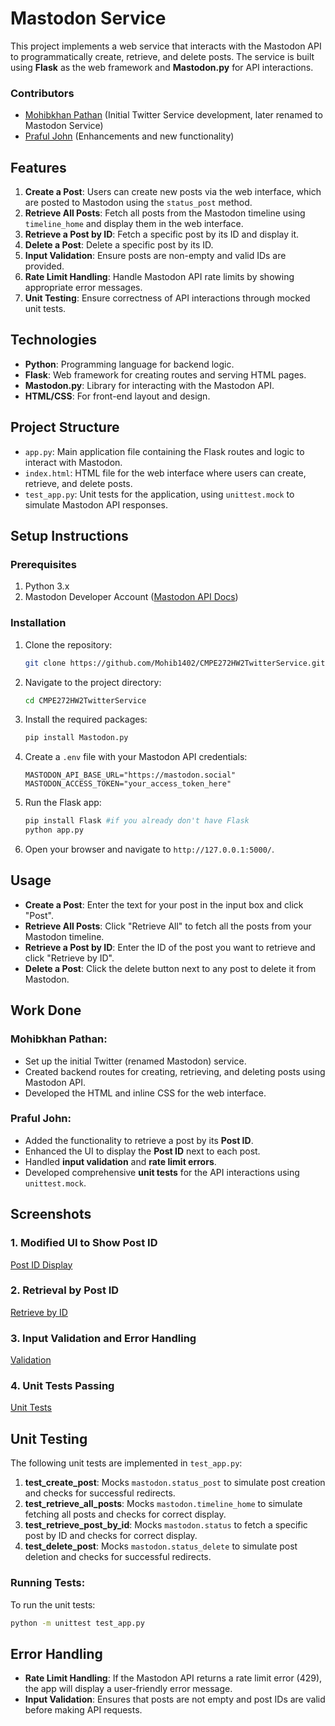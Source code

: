 # Mastodon Service

This project implements a web service that interacts with the Mastodon API to programmatically create, retrieve, and delete posts. The service is built using **Flask** as the web framework and **Mastodon.py** for API interactions.

### Contributors
- [Mohibkhan Pathan](https://github.com/Mohib1402) (Initial Twitter Service development, later renamed to Mastodon Service)
- [Praful John](https://github.com/Praful-John2409) (Enhancements and new functionality)

## Features
1. **Create a Post**: Users can create new posts via the web interface, which are posted to Mastodon using the `status_post` method.
2. **Retrieve All Posts**: Fetch all posts from the Mastodon timeline using `timeline_home` and display them in the web interface.
3. **Retrieve a Post by ID**: Fetch a specific post by its ID and display it.
4. **Delete a Post**: Delete a specific post by its ID.
5. **Input Validation**: Ensure posts are non-empty and valid IDs are provided.
6. **Rate Limit Handling**: Handle Mastodon API rate limits by showing appropriate error messages.
7. **Unit Testing**: Ensure correctness of API interactions through mocked unit tests.

## Technologies
- **Python**: Programming language for backend logic.
- **Flask**: Web framework for creating routes and serving HTML pages.
- **Mastodon.py**: Library for interacting with the Mastodon API.
- **HTML/CSS**: For front-end layout and design.

## Project Structure

- `app.py`: Main application file containing the Flask routes and logic to interact with Mastodon.
- `index.html`: HTML file for the web interface where users can create, retrieve, and delete posts.
- `test_app.py`: Unit tests for the application, using `unittest.mock` to simulate Mastodon API responses.

## Setup Instructions

### Prerequisites
1. Python 3.x
2. Mastodon Developer Account ([Mastodon API Docs](https://docs.joinmastodon.org/))

### Installation
1. Clone the repository:
   ```bash
   git clone https://github.com/Mohib1402/CMPE272HW2TwitterService.git
   ```
2. Navigate to the project directory:
   ```bash
   cd CMPE272HW2TwitterService
   ```
3. Install the required packages:
   ```bash
   pip install Mastodon.py
   ```

4. Create a `.env` file with your Mastodon API credentials:
   ```
   MASTODON_API_BASE_URL="https://mastodon.social"
   MASTODON_ACCESS_TOKEN="your_access_token_here"
   ```

5. Run the Flask app:
   ```bash
   pip install Flask #if you already don't have Flask
   python app.py
   ```

6. Open your browser and navigate to `http://127.0.0.1:5000/`.

## Usage
- **Create a Post**: Enter the text for your post in the input box and click "Post".
- **Retrieve All Posts**: Click "Retrieve All" to fetch all the posts from your Mastodon timeline.
- **Retrieve a Post by ID**: Enter the ID of the post you want to retrieve and click "Retrieve by ID".
- **Delete a Post**: Click the delete button next to any post to delete it from Mastodon.

## Work Done

### Mohibkhan Pathan:
- Set up the initial Twitter (renamed Mastodon) service.
- Created backend routes for creating, retrieving, and deleting posts using Mastodon API.
- Developed the HTML and inline CSS for the web interface.

### Praful John:
- Added the functionality to retrieve a post by its **Post ID**.
- Enhanced the UI to display the **Post ID** next to each post.
- Handled **input validation** and **rate limit errors**.
- Developed comprehensive **unit tests** for the API interactions using `unittest.mock`.

## Screenshots

### 1. Modified UI to Show Post ID
[Post ID Display](https://github.com/Mohib1402/CMPE272HW2TwitterService/blob/main/MastodonServiceDoc.docx)

### 2. Retrieval by Post ID
[Retrieve by ID](https://github.com/Mohib1402/CMPE272HW2TwitterService/blob/main/MastodonServiceDoc.docx)

### 3. Input Validation and Error Handling
[Validation](https://github.com/Mohib1402/CMPE272HW2TwitterService/blob/main/MastodonServiceDoc.docx)

### 4. Unit Tests Passing
[Unit Tests](https://github.com/Mohib1402/CMPE272HW2TwitterService/blob/main/MastodonServiceDoc.docx)

## Unit Testing
The following unit tests are implemented in `test_app.py`:
1. **test_create_post**: Mocks `mastodon.status_post` to simulate post creation and checks for successful redirects.
2. **test_retrieve_all_posts**: Mocks `mastodon.timeline_home` to simulate fetching all posts and checks for correct display.
3. **test_retrieve_post_by_id**: Mocks `mastodon.status` to fetch a specific post by ID and checks for correct display.
4. **test_delete_post**: Mocks `mastodon.status_delete` to simulate post deletion and checks for successful redirects.

### Running Tests:
To run the unit tests:
```bash
python -m unittest test_app.py
```

## Error Handling
- **Rate Limit Handling**: If the Mastodon API returns a rate limit error (429), the app will display a user-friendly error message.
- **Input Validation**: Ensures that posts are not empty and post IDs are valid before making API requests.
